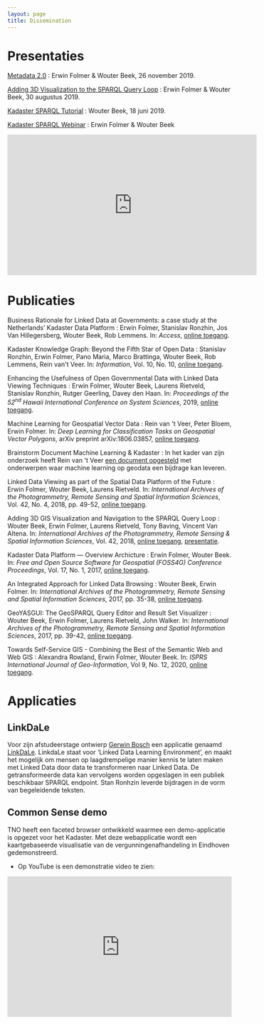 ```yaml
---
layout: page
title: Dissemination
---
```

# Presentaties

[Metadata 2.0](./2019-11-26-Metadata-2-0/index.html)
: Erwin Folmer & Wouter Beek, 26 november 2019.

[Adding 3D Visualization to the SPARQL Query Loop](./Adding-3D-Visualization-to-the-SPARQL-Query-Loop.html)
: Erwin Folmer & Wouter Beek, 30 augustus 2019.

[Kadaster SPARQL Tutorial](./Kadaster-SPARQL-Tutorial.html)
: Wouter Beek, 18 juni 2019.

[Kadaster SPARQL Webinar](./Kadaster-SPARQL-Webinar.html)
: Erwin Folmer & Wouter Beek

<iframe width="560" height="315" src="https://www.youtube.com/embed/oyH8YFVy37Y" frameborder="0" allow="accelerometer; autoplay; encrypted-media; gyroscope; picture-in-picture" allowfullscreen>
</iframe>

# Publicaties
Business Rationale for Linked Data at Governments: a case study at the Netherlands’ Kadaster Data Platform
: Erwin Folmer, Stanislav Ronzhin, Jos Van Hillegersberg, Wouter Beek, Rob Lemmens. In: _Access_,  [online toegang](https://ieeexplore.ieee.org/abstract/document/9051837).

Kadaster Knowledge Graph: Beyond the Fifth Star of Open Data
: Stanislav Ronzhin, Erwin Folmer, Pano Maria, Marco Brattinga, Wouter Beek, Rob Lemmens, Rein van't Veer.  In: _Information_, Vol. 10, No. 10, [online toegang](https://www.mdpi.com/2078-2489/10/10/310).

Enhancing the Usefulness of Open Governmental Data with Linked Data Viewing Techniques
: Erwin Folmer, Wouter Beek, Laurens Rietveld, Stanislav Ronzhin, Rutger Geerling, Davey den Haan.  In: _Proceedings of the 52<sup>nd</sup> Hawaii International Conference on System Sciences_, 2019, [online toegang](https://scholarspace.manoa.hawaii.edu/handle/10125/59728).

Machine Learning for Geospatial Vector Data
: Rein van 't Veer, Peter Bloem, Erwin Folmer.  In: _Deep Learning for Classification Tasks on Geospatial Vector Polygons_, arXiv preprint arXiv:1806.03857, [online toegang](https://arxiv.org/abs/1806.03857).

Brainstorm Document Machine Learning & Kadaster
: In het kader van zijn onderzoek heeft Rein van 't Veer [een document opgesteld](https://docs.google.com/document/d/1Xrkex00xoTTP7IgxIbvnFFUruDSV0_IaTDAPxtwazdE/edit?usp=sharing) met onderwerpen waar machine learning op geodata een bijdrage kan leveren.

Linked Data Viewing as part of the Spatial Data Platform of the Future
: Erwin Folmer, Wouter Beek, Laurens Rietveld.  In: _International Archives of the Photogrammetry, Remote Sensing and Spatial Information Sciences_, Vol. 42, No. 4, 2018, pp. 49-52, [online toegang](https://ris.utwente.nl/ws/portalfiles/portal/76803233/isprs_archives_XLII_4_W8_49_2018.pdf).

Adding 3D GIS Visualization and Navigation to the SPARQL Query Loop
: Wouter Beek, Erwin Folmer, Laurens Rietveld, Tony Baving, Vincent Van Altena.  In: _International Archives of the Photogrammetry, Remote Sensing & Spatial Information Sciences_, Vol. 42, 2018, [online toegang](https://research.utwente.nl/files/76803170/isprs_archives_XLII_4_W8_11_2018.pdf), [presentatie](./Adding-3D-Visualization-to-the-SPARQL-Query-Loop.html).

Kadaster Data Platform ― Overview Archicture
: Erwin Folmer, Wouter Beek.  In: _Free and Open Source Software for Geospatial (FOSS4G) Conference Proceedings_, Vol. 17, No. 1, 2017, [online toegang](https://scholarworks.umass.edu/foss4g/vol17/iss1/23).

An Integrated Approach for Linked Data Browsing
: Wouter Beek, Erwin Folmer.  In: _International Archives of the Photogrammetry, Remote Sensing and Spatial Information Sciences_, 2017, pp. 35-38, [online toegang](https://doi.org/10.5194/isprs-archives-XLII-4-W2-35-2017).

GeoYASGUI: The GeoSPARQL Query Editor and Result Set Visualizer
: Wouter Beek, Erwin Folmer, Laurens Rietveld, John Walker.  In: _International Archives of the Photogrammetry, Remote Sensing and Spatial Information Sciences_, 2017, pp. 39-42, [online toegang](https://doi.org/10.5194/isprs-archives-XLII-4-W2-39-2017).

Towards Self-Service GIS - Combining the Best of the Semantic Web and Web GIS
: Alexandra Rowland, Erwin Folmer, Wouter Beek. In: _ISPRS International Journal of Geo-Information_, Vol 9, No. 12, 2020, [online toegang](https://www.mdpi.com/2220-9964/9/12/753).  

# Applicaties

## LinkDaLe

Voor zijn afstudeerstage ontwierp [Gerwin Bosch](http://gerwinbosch.nl) een applicatie genaamd [LinkDaLe](http://linkdale.org).  LinkdaLe staat voor ‘Linked Data Learning Environment’, en maakt het mogelijk om mensen op laagdrempelige manier kennis te laten maken met Linked Data door data te transformeren naar Linked Data.  De getransformeerde data kan vervolgens worden opgeslagen in een publiek beschikbaar SPARQL endpoint.  Stan Ronhzin leverde bijdragen in de vorm van begeleidende teksten.

## Common Sense demo

TNO heeft een faceted browser ontwikkeld waarmee een demo-applicatie is opgezet voor het Kadaster.  Met deze webapplicatie wordt een kaartgebaseerde visualisatie van de vergunningenafhandeling in Eindhoven gedemonstreerd.

- Op YouTube is een demonstratie video te zien:

<iframe style="max-width:560px" width="100%" height="315" src="https://www.youtube.com/embed/EGTMvd5jYd4"  frameborder="0" allowfullscreen></iframe>


